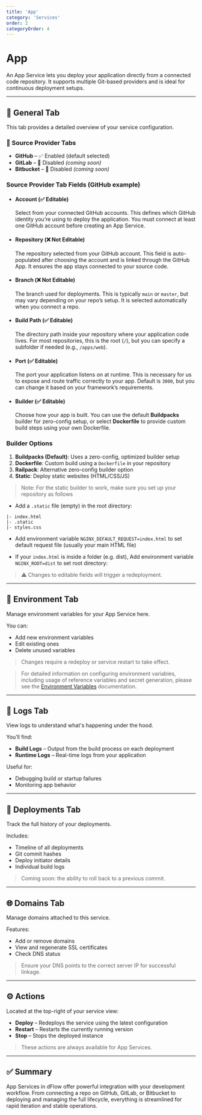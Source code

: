```yaml
---
title: 'App'
category: 'Services'
order: 2
categoryOrder: 4
---
```


# App

An App Service lets you deploy your application directly from a connected code
repository. It supports multiple Git-based providers and is ideal for continuous
deployment setups.

---

## 🔧 General Tab

This tab provides a detailed overview of your service configuration.

### 🧩 Source Provider Tabs

- **GitHub** – ✅ Enabled (default selected)
- **GitLab** – 🚫 Disabled _(coming soon)_
- **Bitbucket** – 🚫 Disabled _(coming soon)_

### Source Provider Tab Fields (GitHub example)

- #### Account (✅ Editable)

  Select from your connected GitHub accounts. This defines which GitHub identity
  you’re using to deploy the application. You must connect at least one GitHub
  account before creating an App Service.

- #### Repository (❌ Not Editable)

  The repository selected from your GitHub account. This field is auto-populated
  after choosing the account and is linked through the GitHub App. It ensures
  the app stays connected to your source code.

- #### Branch (❌ Not Editable)

  The branch used for deployments. This is typically `main` or `master`, but may
  vary depending on your repo’s setup. It is selected automatically when you
  connect a repo.

- #### Build Path (✅ Editable)

  The directory path inside your repository where your application code lives.
  For most repositories, this is the root (`/`), but you can specify a subfolder
  if needed (e.g., `/apps/web`).

- #### Port (✅ Editable)

  The port your application listens on at runtime. This is necessary for us to
  expose and route traffic correctly to your app. Default is `3000`, but you can
  change it based on your framework’s requirements.

- #### Builder (✅ Editable)
  Choose how your app is built. You can use the default **Buildpacks** builder
  for zero-config setup, or select **Dockerfile** to provide custom build steps
  using your own Dockerfile.

### Builder Options

1. **Buildpacks (Default)**: Uses a zero-config, optimized builder setup
2. **Dockerfile**: Custom build using a `Dockerfile` in your repository
3. **Railpack**: Alternative zero-config builder option
4. **Static**: Deploy static websites (HTML/CSS/JS)

> Note: For the static builder to work, make sure you set up your repository as
> follows

- Add a `.static` file (empty) in the root directory:

```
|- index.html
|- .static
|- styles.css
```

- Add environment variable `NGINX_DEFAULT_REQUEST=index.html` to set default
  request file (usually your main HTML file)

- If your `index.html` is inside a folder (e.g. dist), Add environment variable
  `NGINX_ROOT=dist` to set root directory:

> ⚠️ Changes to editable fields will trigger a redeployment.

---

## 🌱 Environment Tab

Manage environment variables for your App Service here.

You can:

- Add new environment variables
- Edit existing ones
- Delete unused variables

> Changes require a redeploy or service restart to take effect.

> For detailed information on configuring environment variables, including usage
> of reference variables and secret generation, please see the
> [Environment Variables](./environment-variables) documentation.

---

## 📜 Logs Tab

View logs to understand what's happening under the hood.

You’ll find:

- **Build Logs** – Output from the build process on each deployment
- **Runtime Logs** – Real-time logs from your application

Useful for:

- Debugging build or startup failures
- Monitoring app behavior

---

## 🚀 Deployments Tab

Track the full history of your deployments.

Includes:

- Timeline of all deployments
- Git commit hashes
- Deploy initiator details
- Individual build logs

> Coming soon: the ability to roll back to a previous commit.

---

## 🌐 Domains Tab

Manage domains attached to this service.

Features:

- Add or remove domains
- View and regenerate SSL certificates
- Check DNS status

> Ensure your DNS points to the correct server IP for successful linkage.

---

## ⚙️ Actions

Located at the top-right of your service view:

- **Deploy** – Redeploys the service using the latest configuration
- **Restart** – Restarts the currently running version
- **Stop** – Stops the deployed instance

> These actions are always available for App Services.

---

## ✅ Summary

App Services in dFlow offer powerful integration with your development workflow.
From connecting a repo on GitHub, GitLab, or Bitbucket to deploying and managing
the full lifecycle, everything is streamlined for rapid iteration and stable
operations.
